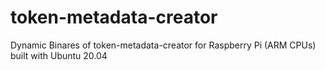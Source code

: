 # token-metadata-creator
Dynamic Binares of token-metadata-creator for Raspberry Pi (ARM CPUs) built with Ubuntu 20.04
